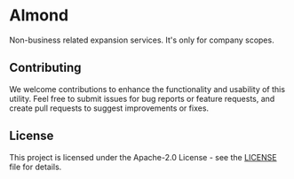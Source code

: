 # Almond

Non-business related expansion services. It's only for company scopes.

## Contributing

We welcome contributions to enhance the functionality and usability of this utility. Feel free to submit issues for bug reports or feature requests, and create pull requests to suggest improvements or fixes.

## License

This project is licensed under the  Apache-2.0 License - see the [LICENSE](./LICENSE) file for details.
